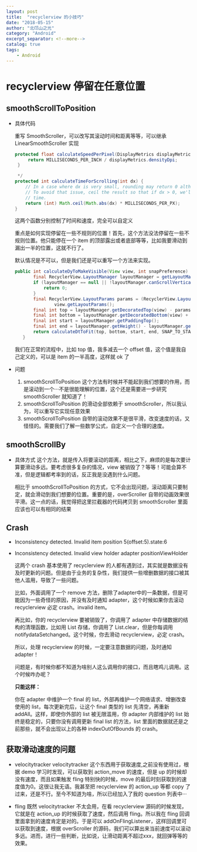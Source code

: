 ```yaml
---
layout: post
title:  "recyclerview 的小技巧"
date: "2018-05-15"
author: "北邙山之光"
category: "Android"
excerpt_separator: <!--more-->
catalog: true  
tags: 
    - Android
---
```


# recyclerview 停留在任意位置

## smoothScrollToPosition

+ 具体代码

  重写 SmoothScroller，可以改写其滚动时间和距离等等，可以继承 LinearSmoothScroller 实现

  ```java
  protected float calculateSpeedPerPixel(DisplayMetrics displayMetrics) {
       return MILLISECONDS_PER_INCH / displayMetrics.densityDpi;
   }

   */
  protected int calculateTimeForScrolling(int dx) {
      // In a case where dx is very small, rounding may return 0 although dx > 0.
      // To avoid that issue, ceil the result so that if dx > 0, we'll always return positive
      // time.
      return (int) Math.ceil(Math.abs(dx) * MILLISECONDS_PER_PX);
  }
  ```

  <!--more-->
  这两个函数分别控制了时间和速度，完全可以自定义

  重点是如何实现停留在一些不规则的位置！首先，这个方法没法停留在一些不规则位置。他只能停在一个 item 的顶部露出或者底部等等，比如我要滑动到漏出一半的位置，这就不行了。

  默认情况是不可以，但是我们还是可以重写一个方法来实现。

  ```java
  public int calculateDyToMakeVisible(View view, int snapPreference) {
         final RecyclerView.LayoutManager layoutManager = getLayoutManager();
         if (layoutManager == null || !layoutManager.canScrollVertically()) {
             return 0;
         }
         final RecyclerView.LayoutParams params = (RecyclerView.LayoutParams)
                 view.getLayoutParams();
         final int top = layoutManager.getDecoratedTop(view) - params.topMargin-OFFSET ;
         final int bottom = layoutManager.getDecoratedBottom(view) + params.bottomMargin;
         final int start = layoutManager.getPaddingTop();
         final int end = layoutManager.getHeight() - layoutManager.getPaddingBottom();
         return calculateDtToFit(top, bottom, start, end, SNAP_TO_START);
     }
  ```

  我们在正常的流程中，比如 top 值，我多减去一个 offset 值，这个值是我自己定义的，可以是 item 的一半高度，这样就 ok 了

+ 问题
  1. smoothScrollToPosition 这个方法有时候并不能起到我们想要的作用，而是滚动到一个···不是很能理解的位置，这个还是需要进一步研究 smoothScroller 就知道了！
  2. smoothScrollToPosition 的滑动全部依赖于 smoothScroller，所以我认为，可以重写它实现任意效果
  3. smoothScrollToPosition 自带的滚动效果不是很平滑，改变速度的话，又怪怪的。需要我们了解一些数学公式，自定义一个合理的速度。

## smoothScrollBy

+ 具体方式
  这个方法，就是传入将要滚动的距离，相比之下，麻烦的是每次要计算要滑动多远。要考虑很多复杂的情况，view 被销毁了？等等！可能会算不准，但是逻辑都考率到的话，反正我是没遇到什么问题。

  相比于 smoothScrollToPosition 的方式，它不会出现问题，滚动距离只要制定，就会滑动到我们想要的位置。重要的是，overScroller 自带的动画效果很平滑。这一点的话，我觉得把这里拦截器的代码拷贝到 smoothScroller 里面应该也可以有相同的结果

## Crash

+ Inconsistency detected. Invalid item position 5(offset:5).state:6
+ Inconsistency detected. Invalid view holder adapter positionViewHolder

  这两个 crash 基本使用了 recyclerview 的人都有遇到过，其实就是数据没有及时更新的问题。但是由于业务的复杂性，我们提供一些增删数据的接口被其他人滥用，导致了一些问题。

  比如，外面调用了一个 remove 方法，删除了adapter中的一条数据，但是可能因为一些奇怪的原因，并没有及时通知 adapter，这个时候如果你去滚动 recyclerview 必定 crash。invalid item。

  再比如，你的 recyclerview 要被销毁了，你调用了 adapter 中存储数据的结构的清理函数，比如用 List 存储，你调用了 List.clear，但是你每调用 notifydataSetchanged。这个时候，你去滑动 recyclerview，必定 crash。

  所以，处理 recyclerview 的时候，一定要注意数据的问题，及时通知 adapter！

  问题是，有时候你都不知道为啥别人这么调用你的接口，而且瞎鸡儿调用。这个时候咋办呢？

  **只能这样：**

  你在 adapter 中维护一个 final 的 list，外部再维护一个网络请求、增删改查使用的 list，每次更新完后，让这个 final 类型的 list 先清空，再重新 addAll。这样，即使你外部的 list 被无限滥用，你 adapter 内部维护的 list 始终是稳定的，只要你没有调用更新 final list 的方法，list 里面的数据就还是之前那些，就不会出现以上的各种 indexOutOfBounds 的 crash。

## 获取滑动速度的问题

+ velocitytracker
  velocitytracker 这个东西用于获取速度,之前没有使用过，根据 demo 学习时发现，可以获取到 action_move 的速度，但是 up 的时候却没有速度，而且如果触发 fling 特别快的时候，move 的最后时刻获取到的速度值为0。这很让我无语。我甚至把 recyclerview 的 action_up 等都 copy 了过来，还是不行。至今不知道为啥，所以已经加入了我的 question 列表中···

+ fling
  既然 velocitytracker 不太会用，在看 recyclerview 源码的时候发现，它就是在 action_up 的时候获取了速度，然后调用 fling。所以我在 fling 回调里面拿到的速度肯定是对的。于是可以 addOnFlingListener，这样回调里可以获取到速度，根据 overScroller 的源码，我们可以算出来当前速度可以滚动多远。进而，进行一些判断，比如说，让滑动距离不超过xxx，就回弹等等的效果。
